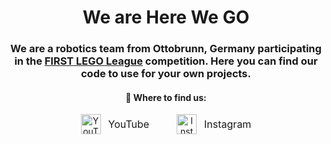<h1 align="center">We are Here We GO</h1>
<h3 align="center">
  We are a robotics team from Ottobrunn, Germany participating in the <a href="https://www.firstlegoleague.org/">FIRST LEGO League</a> competition. Here you can find our code to use for your own projects.
</h3>
<h4 align="center">🎯 Where to find us:
</h4>
<p align="center">
  <a href="https://www.youtube.com/@HereWeGO-w1j" style="text-decoration:none; margin-right:20px;">
    <img src="https://cdn-icons-png.flaticon.com/512/1384/1384060.png" width="32" alt="YouTube" style="vertical-align:middle;">
    <span style="font-size:16px; vertical-align:middle; margin-left:8px;">YouTube</span>
  </a>

  <a href="https://www.instagram.com/herewego_robotics/" style="text-decoration:none; margin-left:20px;">
    <img src="https://upload.wikimedia.org/wikipedia/commons/thumb/9/95/Instagram_logo_2022.svg/64px-Instagram_logo_2022.svg.png" width="32" alt="Instagram" style="vertical-align:middle;">
    <span style="font-size:16px; vertical-align:middle; margin-left:8px;">Instagram</span>
  </a>
</p>
    


